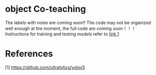 # object Co-teaching

The labels with noise are coming soon!!
The code may not be organized well enough at the moment, the full code are coming soon！！！
Instructions for training and testing models refer to [link 1](https://github.com/ultralytics/yolov5)
# References 
[1] https://github.com/ultralytics/yolov5
